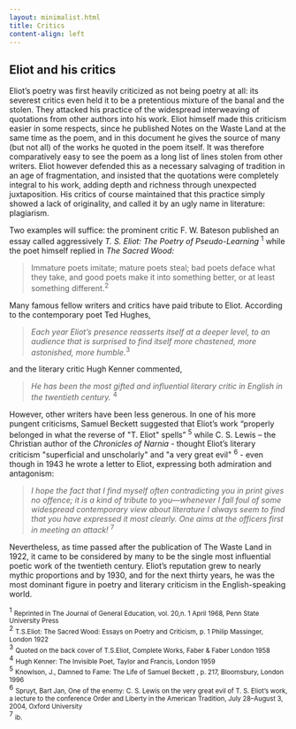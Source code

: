 ```yaml
---
layout: minimalist.html
title: Critics
content-align: left
---
```

## Eliot and his critics

Eliot’s poetry was first heavily criticized as not being poetry at all: its severest critics even held it to be a pretentious mixture of the banal and the stolen. They attacked his practice of the widespread interweaving of quotations from other authors into his work. Eliot himself made this criticism easier in some respects, since he published Notes on the Waste Land at the same time as the poem, and in this document he gives the source of many (but not all) of the works he quoted in the poem itself. It was therefore comparatively easy to see the poem as a long list of lines stolen from other writers. Eliot however defended this as a necessary salvaging of tradition in an age of fragmentation, and insisted that the quotations were completely integral to his work, adding depth and richness through unexpected juxtaposition. His critics of course maintained that this practice simply showed a lack of originality, and called it by an ugly name in literature: plagiarism.

Two examples will suffice: the prominent critic F. W. Bateson published an essay called aggressively _T. S. Eliot: The Poetry of Pseudo-Learning_ <sup>1</sup> while the poet himself replied in _The Sacred Wood:_

>Immature poets imitate; mature poets steal; bad poets deface what they take, and good poets make it into something better, or at least something different.<sup>2</sup>

Many famous fellow writers and critics have paid tribute to Eliot. According to the contemporary poet Ted Hughes,

>_Each year Eliot’s presence reasserts itself at a deeper level, to an audience that is surprised to find itself more chastened, more astonished, more humble._<sup>3</sup>

and the literary critic Hugh Kenner commented,

>_He has been the most gifted and influential literary critic in English in the twentieth century._ <sup>4</sup>

However, other writers have been less generous. In one of his more pungent criticisms, Samuel Beckett suggested that Eliot’s work “properly belonged in what the reverse of "T. Eliot" spells” <sup>5</sup> while C. S. Lewis – the Christian author of the _Chronicles of Narnia_ - thought Eliot’s literary criticism "superficial and unscholarly" and "a very great evil" <sup>6</sup> - even though in 1943 he wrote a letter to Eliot, expressing both admiration and antagonism:

>_I hope the fact that I find myself often contradicting you in print gives no offence; it is a kind of tribute to you—whenever I fall foul of some widespread contemporary view about literature I always seem to find that you have expressed it most clearly. One aims at the officers first in meeting an attack!_ <sup>7</sup>

Nevertheless, as time passed after the publication of The Waste Land in 1922, it came to be considered by many to be the single most influential poetic work of the twentieth century. Eliot’s reputation grew to nearly mythic proportions and by 1930, and for the next thirty years, he was the most dominant figure in poetry and literary criticism in the English-speaking world.

<sup>1</sup> <small>Reprinted in The Journal of General Education, vol. 20,n. 1 April 1968, Penn State University Press</small>  
<sup>2</sup> <small>T.S.Eliot: The Sacred Wood: Essays on Poetry and Criticism, p. 1 Philip Massinger, London 1922</small>  
<sup>3</sup> <small>Quoted on the back cover of T.S.Eliot, Complete Works, Faber & Faber London 1958</small>  
<sup>4</sup> <small>Hugh Kenner: The Invisible Poet, Taylor and Francis, London 1959</small>  
<sup>5</sup> <small>Knowlson, J., Damned to Fame: The Life of Samuel Beckett , p. 217, Bloomsbury, London 1996</small>  
<sup>6</sup> <small>Spruyt, Bart Jan, One of the enemy: C. S. Lewis on the very great evil of T. S. Eliot’s work, a lecture to the conference Order and Liberty in the American Tradition, July 28–August 3, 2004, Oxford University</small>  
<sup>7</sup> <small>ib.</small>

<!-- Eliot’s poetry was first heavily criticized as not being poetry at all: its severest critics even held it to be a pretentious mixture of the banal and the stolen. They attacked his practice of the widespread interweaving of quotations from other authors into his work. Eliot himself made this criticism easier in some respects, since he published Notes on the Waste Land at the same time as the poem, and in this document he gives the source of many (but not all) of the works he quoted in the poem itself. It was therefore comparatively easy to see the poem as a long list of lines stolen from other writers. Eliot however defended this as a necessary salvaging of tradition in an age of fragmentation, and insisted that the quotations were completely integral to his work, adding depth and richness through unexpected juxtaposition. His critics of course maintained that this practice simply showed a lack of originality, and called it by an ugly name in literature: plagiarism.

Two examples will suffice: the prominent critic F. W. Bateson published an essay called aggressively _T. S. Eliot: The Poetry of Pseudo-Learning_ [1[ while the poet himself replied in _The Sacred Wood:

> Immature poets imitate; mature poets steal; bad poets deface what they take, and good poets make it into something better, or at least something different.

Many famous fellow writers and critics have paid tribute to Eliot. According to the contemporary poet Ted Hughes,

> _Each year Eliot’s presence reasserts itself at a deeper level, to an audience that is surprised to find itself more chastened, more astonished, more humble._ [3[ and the literary critic Hugh Kenner commented,

> _He has been the most gifted and influential literary critic in English in the twentieth century._

However, other writers have been less generous. In one of his more pungent criticisms, Samuel Beckett suggested that Eliot’s work “properly belonged in what the reverse of "T. Eliot" spells” [5[ while C. S. Lewis – the Christian author of the _Chronicles of Narnia_ - thought Eliot’s literary criticism "superficial and unscholarly" and "a very great evil" [6[ - even though in 1943 he wrote a letter to Eliot, expressing both admiration and antagonism:

> _I hope the fact that I find myself often contradicting you in print gives no offence; it is a kind of tribute to you—whenever I fall foul of some widespread contemporary view about literature I always seem to find that you have expressed it most clearly. One aims at the officers first in meeting an attack!_ [7]

Nevertheless, as time passed after the publication of The Waste Land in 1922, it came to be considered by many to be the single most influential poetic work of the twentieth century. Eliot’s reputation grew to nearly mythic proportions and by 1930, and for the next thirty years, he was the most dominant figure in poetry and literary criticism in the English-speaking world.

[1] Reprinted in The Journal of General Education, vol. 20,n. 1 April 1968, Penn State University Press

[2] T.S.Eliot: The Sacred Wood: Essays on Poetry and Criticism, p. 1 Philip Massinger, London 1922

[3] Quoted on the back cover of T.S.Eliot, Complete Works, Faber & Faber London 1958

[4] Hugh Kenner: The Invisible Poet, Taylor and Francis, London 1959

[5] Knowlson, J., Damned to Fame: The Life of Samuel Beckett , p. 217, Bloomsbury, London 1996

[6] Spruyt, Bart Jan, One of the enemy: C. S. Lewis on the very great evil of T. S. Eliot’s work, a lecture to the conference Order and Liberty in the American Tradition, July 28–August 3, 2004, Oxford University

[7] ib. -->
